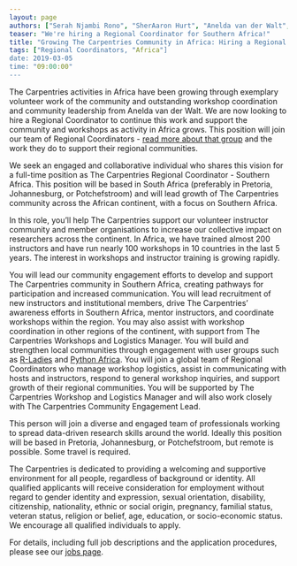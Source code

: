 ```yaml
---
layout: page
authors: ["Serah Njambi Rono", "SherAaron Hurt", "Anelda van der Walt", "Juan Steyn", "Tracy Teal", "Erin Becker"]
teaser: "We're hiring a Regional Coordinator for Southern Africa!"
title: "Growing The Carpentries Community in Africa: Hiring a Regional Coordinator"
tags: ["Regional Coordinators, "Africa"]
date: 2019-03-05
time: "09:00:00"
---
```


The Carpentries activities in Africa have been growing through exemplary volunteer work of the community and outstanding workshop coordination and community leadership from Anelda van der Walt. We are now looking to hire a Regional Coordinator to continue this work and support the community and workshops as activity in Africa grows. This position will join our team of Regional Coordinators - [read more about that group](https://carpentries.org/blog/2019/03/regionalcoordinators/) and the work they do to support their regional communities.

We seek an engaged and collaborative individual who shares this vision for a full-time position as The Carpentries Regional Coordinator - Southern Africa. This position will be based in South Africa (preferably in Pretoria, Johannesburg, or Potchefstroom) and will lead growth of The Carpentries community across the African continent, with a focus on Southern Africa.

In this role, you’ll help The Carpentries support our volunteer instructor community and member organisations to increase our collective impact on researchers across the continent. In Africa, we have trained almost 200 instructors and have run nearly 100 workshops in 10 countries in the last 5 years. The interest in workshops and instructor training is growing rapidly.

You will lead our community engagement efforts to develop and support The Carpentries community in Southern Africa, creating pathways for
participation and increased communication. You will lead recruitment of new instructors and institutional members, drive The Carpentries’
awareness efforts in Southern Africa, mentor instructors, and coordinate workshops within the region. You may also assist with workshop 
coordination in other regions of the continent, with support from The Carpentries Workshops and Logistics Manager. You will build and 
strengthen local communities through engagement with user groups such as 
[R-Ladies](https://rladies.org/) and [Python Africa](https://africa.python.org/en/). You will join a global team of 
Regional Coordinators who manage workshop logistics, assist in communicating with hosts and instructors, respond to general workshop 
inquiries, and support growth of their regional communities. You will be supported by The Carpentries Workshop and Logistics Manager and
will also work closely with The Carpentries Community Engagement Lead.

This person will join a diverse and engaged team of professionals working to spread data-driven research skills around the world. Ideally this position will be based in Pretoria, Johannesburg, or Potchefstroom, but remote is possible. Some travel is required. 

The Carpentries is dedicated to providing a welcoming and supportive environment for all people, regardless of background or identity. All qualified applicants will receive consideration for employment without regard to gender identity and expression, sexual orientation, disability, citizenship, nationality, ethnic or social origin, pregnancy, familial status, veteran status, religion or belief, age, education, or socio-economic status. We encourage all qualified individuals to apply.

For details, including full job descriptions and the application procedures, please see our [jobs page](http://static.carpentries.org/jobs/).
